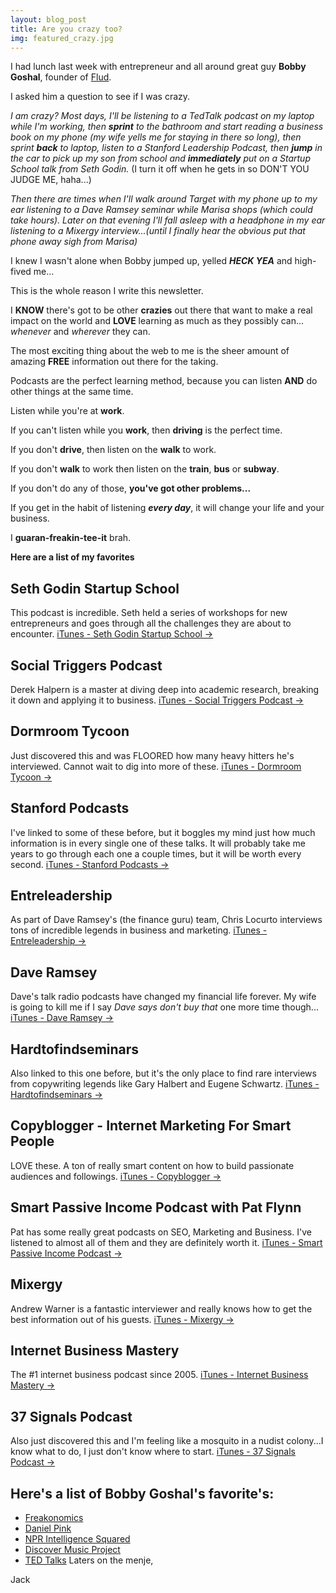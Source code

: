 ```yaml
---
layout: blog_post
title: Are you crazy too?
img: featured_crazy.jpg
---
```


I had lunch last week with entrepreneur and all around great guy **Bobby Goshal**, founder of [Flud](http://flud.it).

<!-- more -->

I asked him a question to see if I was crazy.

*I am crazy? Most days, I'll be listening to a TedTalk podcast on my laptop while I'm working, then **sprint** to the bathroom and start reading a business book on my phone (my wife yells me for staying in there so long), then sprint **back** to laptop, listen to a Stanford Leadership Podcast, then **jump** in the car to pick up my son from school and **immediately** put on a Startup School talk from Seth Godin.* (I turn it off when he gets in so DON'T YOU JUDGE ME, haha...)

*Then there are times when I'll walk around Target with my phone up to my ear listening to a Dave Ramsey seminar while Marisa shops (which could take hours). Later on that evening I'll fall asleep with a headphone in my ear listening to a Mixergy interview...(until I finally hear the obvious _put that phone away_ sigh from Marisa)*

I knew I wasn't alone when Bobby jumped up, yelled _**HECK YEA**_ and high-fived me...

This is the whole reason I write this newsletter.

I **KNOW** there's got to be other **crazies** out there that want to make a real impact on the world and **LOVE** learning as much as they possibly can... _whenever_ and _wherever_ they can.

The most exciting thing about the web to me is the sheer amount of amazing **FREE** information out there for the taking.

Podcasts are the perfect learning method, because you can listen **AND** do other things at the same time.

Listen while you're at **work**.

If you can't listen while you **work**, then **driving** is the perfect time.

If you don't **drive**, then listen on the **walk** to work.

If you don't **walk** to work then listen on the **train**, **bus** or **subway**.

If you don't do any of those, **you've got other problems...**

If you get in the habit of listening **_every day_**, it will change your life and your business.

I **guaran-freakin-tee-it** brah.

**Here are a list of my favorites**

## Seth Godin Startup School

This podcast is incredible. Seth held a series of workshops for new entrepreneurs and goes through all the challenges they are about to encounter.
[iTunes - Seth Godin Startup School →](http://itunes.apple.com/us/podcast/seth-godins-startup-school/id566985370)

## Social Triggers Podcast

Derek Halpern is a master at diving deep into academic research, breaking it down and applying it to business.
[iTunes - Social Triggers Podcast →](http://itunes.apple.com/us/podcast/social-triggers-insider-marketing/id498311148)

## Dormroom Tycoon

Just discovered this and was FLOORED how many heavy hitters he's interviewed. Cannot wait to dig into more of these.
[iTunes - Dormroom Tycoon →](http://itunes.apple.com/us/podcast/dorm-room-tycoon/id355125543)

## Stanford Podcasts

I've linked to some of these before, but it boggles my mind just how much information is in every single one of these talks. It will probably take me years to go through each one a couple times, but it will be worth every second.
[iTunes - Stanford Podcasts →](http://itunes.apple.com/us/podcast/entrepreneurial-thought-leaders/id80867514)

## Entreleadership

As part of Dave Ramsey's (the finance guru) team, Chris Locurto interviews tons of incredible legends in business and marketing.
[iTunes - Entreleadership →](http://itunes.apple.com/us/podcast/the-entreleadership-podcast/id435836905)

## Dave Ramsey

Dave's talk radio podcasts have changed my financial life forever. My wife is going to kill me if I say *Dave says don't buy that* one more time though...
[iTunes - Dave Ramsey →](http://itunes.apple.com/us/podcast/the-dave-ramsey-show/id77001367)

## Hardtofindseminars

Also linked to this one before, but it's the only place to find rare interviews from copywriting legends like Gary Halbert and Eugene Schwartz.
[iTunes - Hardtofindseminars →](http://itunes.apple.com/mx/podcast/hardtofindseminars.com-copywriting/id551690051?mt=2)

## Copyblogger - Internet Marketing For Smart People

LOVE these. A ton of really smart content on how to build passionate audiences and followings.
[iTunes - Copyblogger →](https://itunes.apple.com/us/podcast/internet-marketing-for-smart/id402427480)

## Smart Passive Income Podcast with Pat Flynn

Pat has some really great podcasts on SEO, Marketing and Business. I've listened to almost all of them and they are definitely worth it.
[iTunes - Smart Passive Income Podcast →](http://itunes.apple.com/us/podcast/smart-passive-income-podcast/id383084001)

## Mixergy

Andrew Warner is a fantastic interviewer and really knows how to get the best information out of his guests.
[iTunes - Mixergy →](http://itunes.apple.com/us/podcast/mixergy/id307744935)

## Internet Business Mastery

The #1 internet business podcast since 2005.
[iTunes - Internet Business Mastery →](http://itunes.apple.com/us/podcast/internet-business-mastery/id101697944)

## 37 Signals Podcast

Also just discovered this and I'm feeling like a mosquito in a nudist colony...I know what to do, I just don't know where to start.
[iTunes - 37 Signals Podcast →](http://itunes.apple.com/us/podcast/37signals-podcast/id338108364)

## Here's a list of Bobby Goshal's favorite's:

*   [Freakonomics](http://itunes.apple.com/us/podcast/freakonomics-radio/id354668519)
*   [Daniel Pink](http://itunes.apple.com/us/podcast/daniel-pink/id447440893)
*   [NPR Intelligence Squared](http://itunes.apple.com/us/podcast/npr-intelligence-squared-podcast/id216713308)
*   [Discover Music Project](http://itunes.apple.com/us/podcast/discover-music-project/id417298206)
*   [TED Talks](http://itunes.apple.com/us/podcast/tedtalks-audio/id160904630)
Laters on the menje,

Jack
